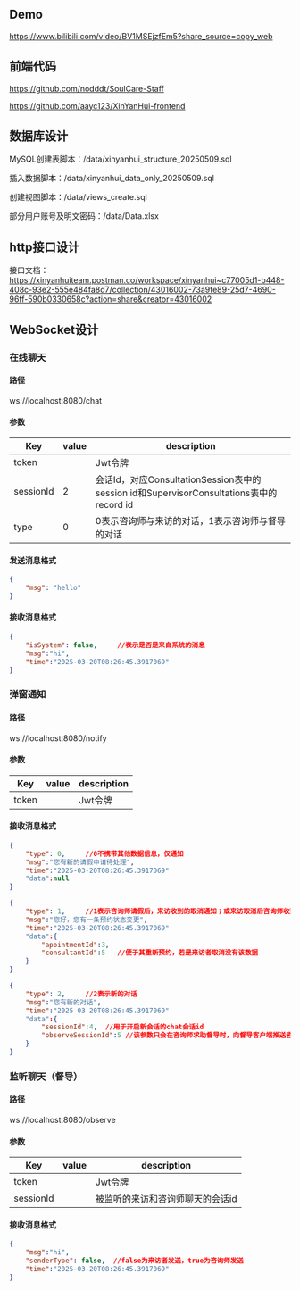 ## Demo

https://www.bilibili.com/video/BV1MSEjzfEm5?share_source=copy_web



## 前端代码

https://github.com/nodddt/SoulCare-Staff

https://github.com/aayc123/XinYanHui-frontend



## 数据库设计

MySQL创建表脚本：/data/xinyanhui_structure_20250509.sql

插入数据脚本：/data/xinyanhui_data_only_20250509.sql

创建视图脚本：/data/views_create.sql

部分用户账号及明文密码：/data/Data.xlsx



## http接口设计

接口文档：https://xinyanhuiteam.postman.co/workspace/xinyanhui~c77005d1-b448-408c-93e2-555e484fa8d7/collection/43016002-73a9fe89-25d7-4690-96ff-590b0330658c?action=share&creator=43016002



## WebSocket设计

### 在线聊天

#### 路径

ws://localhost:8080/chat

#### 参数

| Key       | value | description                                                  |
| --------- | ----- | ------------------------------------------------------------ |
| token     |       | Jwt令牌                                                      |
| sessionId | 2     | 会话Id，对应ConsultationSession表中的session id和SupervisorConsultations表中的record id |
| type      | 0     | 0表示咨询师与来访的对话，1表示咨询师与督导的对话             |

#### 发送消息格式

```json
{
    "msg": "hello"
}
```

#### 接收消息格式

```json
{
    "isSystem": false,     //表示是否是来自系统的消息
    "msg":"hi",
    "time":"2025-03-20T08:26:45.3917069"
}
```



### 弹窗通知

#### 路径

ws://localhost:8080/notify

#### 参数

| Key   | value | description |
| ----- | ----- | ----------- |
| token |       | Jwt令牌     |

#### 接收消息格式

```json
{
    "type": 0,     //0不携带其他数据信息，仅通知
    "msg":"您有新的请假申请待处理",
    "time":"2025-03-20T08:26:45.3917069"
    "data":null
}
```



```json
{
    "type": 1,     //1表示咨询师请假后，来访收到的取消通知；或来访取消后咨询师收到的通知
    "msg":"您好，您有一条预约状态变更",
    "time":"2025-03-20T08:26:45.3917069"
    "data":{
    	"apointmentId":3,
    	"consultantId":5   //便于其重新预约，若是来访者取消没有该数据
	}
}
```



```json
{
    "type": 2,     //2表示新的对话
    "msg":"您有新的对话",
    "time":"2025-03-20T08:26:45.3917069"
    "data":{
    	"sessionId":4,  //用于开启新会话的chat会话id
    	"observeSessionId":5 //该参数只会在咨询师求助督导时，向督导客户端推送咨询师和来访间的会话id
	}
}
```



### 监听聊天（督导）

#### 路径

ws://localhost:8080/observe

#### 参数

| Key       | value | description                      |
| --------- | ----- | -------------------------------- |
| token     |       | Jwt令牌                          |
| sessionId |       | 被监听的来访和咨询师聊天的会话id |

#### 接收消息格式

```json
{
	"msg":"hi",
	"senderType": false,  //false为来访者发送，true为咨询师发送
	"time":"2025-03-20T08:26:45.3917069"
}
```

